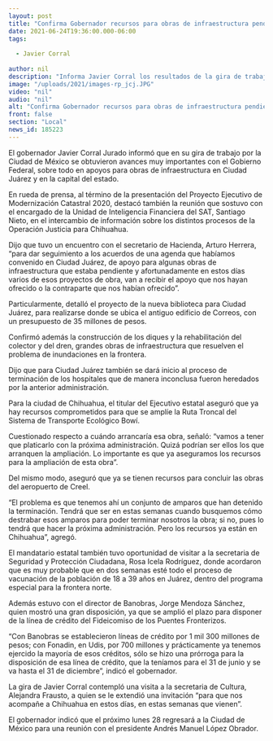 ```yaml
---
layout: post
title: "Confirma Gobernador recursos para obras de infraestructura pendientes en Juárez y Chihuahua"
date: 2021-06-24T19:36:00.000-06:00
tags:
  
  - Javier Corral
  
author: nil
description: "Informa Javier Corral los resultados de la gira de trabajo en la Ciudad de México; también hubo intercambio de información con Santiago Nieto sobre procesos de la Operación justicia para Chihuahua"
image: "/uploads/2021/images-rp_jcj.JPG"
video: "nil"
audio: "nil"
alt: "Confirma Gobernador recursos para obras de infraestructura pendientes en Juárez y Chihuahua"
front: false
section: "Local"
news_id: 185223
---
```


El gobernador Javier Corral Jurado informó que en su gira de trabajo por la Ciudad de México se obtuvieron avances muy importantes con el Gobierno Federal, sobre todo en apoyos para obras de infraestructura en Ciudad Juárez y en la capital del estado.

En rueda de prensa, al término de la presentación del Proyecto Ejecutivo de Modernización Catastral 2020, destacó también la reunión que sostuvo con el encargado de la Unidad de Inteligencia Financiera del SAT, Santiago Nieto, en el intercambio de información sobre los distintos procesos de la Operación Justicia para Chihuahua.

Dijo que tuvo un encuentro con el secretario de Hacienda, Arturo Herrera, “para dar seguimiento a los acuerdos de una agenda que habíamos convenido en Ciudad Juárez, de apoyo para algunas obras de infraestructura que estaba pendiente y afortunadamente en estos días varios de esos proyectos de obra, van a recibir el apoyo que nos hayan ofrecido o la contraparte que nos habían ofrecido”.

Particularmente, detalló el proyecto de la nueva biblioteca para Ciudad Juárez, para realizarse donde se ubica el antiguo edificio de Correos, con un presupuesto de 35 millones de pesos.

Confirmó además la construcción de los diques y la rehabilitación del colector y del dren, grandes obras de infraestructura que resuelven el problema de inundaciones en la frontera.

Dijo que para Ciudad Juárez también se dará inicio al  proceso de terminación de los hospitales que de manera inconclusa fueron heredados por la anterior administración.

Para la ciudad de Chihuahua, el titular del Ejecutivo estatal aseguró que ya hay recursos comprometidos para que se amplíe la Ruta Troncal del Sistema de Transporte Ecológico Bowí.

Cuestionado respecto a cuándo arrancaría esa obra, señaló: “vamos a tener que platicarlo con la próxima administración. Quizá podrían ser ellos los que arranquen la ampliación. Lo importante es que ya aseguramos los recursos para la ampliación de esta obra”.

Del mismo modo, aseguró que ya se tienen recursos para concluir las obras del aeropuerto de Creel.

“El problema es que tenemos ahí un conjunto de amparos que han detenido la terminación. Tendrá que ser en estas semanas cuando busquemos cómo destrabar esos amparos para poder terminar nosotros la obra; si no, pues lo tendrá que hacer la próxima administración. Pero los recursos ya están en Chihuahua”, agregó.

El mandatario estatal también tuvo oportunidad de visitar a la secretaria de Seguridad y Protección Ciudadana, Rosa Icela Rodríguez, donde acordaron que es muy probable que en dos semanas esté todo el proceso de vacunación de la población de 18 a 39 años en Juárez, dentro del programa especial para la frontera norte.

Además estuvo con el director de Banobras, Jorge Mendoza Sánchez, quien mostró una gran disposición, ya que se amplió el plazo para disponer de la línea de crédito del Fideicomiso de los Puentes Fronterizos.

“Con Banobras se establecieron líneas de crédito por 1 mil 300 millones de pesos; con Fonadin, en Udis, por 700 millones y prácticamente ya tenemos ejercido la mayoría de esos créditos, sólo se hizo una prórroga para la disposición de esa línea de crédito, que la teníamos para el 31 de junio y se va hasta el 31 de diciembre”, indicó el gobernador.

La gira de Javier Corral contempló una visita a la secretaria de Cultura, Alejandra Frausto, a quien se le extendió una invitación “para que nos acompañe a Chihuahua en estos días, en estas semanas que vienen”.

El gobernador indicó que el próximo lunes 28 regresará a la Ciudad de México para una reunión con el presidente Andrés Manuel López Obrador.